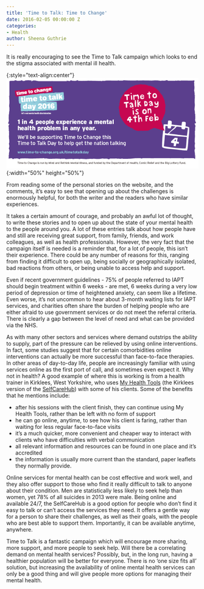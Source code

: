 ```yaml
---
title: 'Time to Talk: Time to Change'
date: 2016-02-05 00:00:00 Z
categories:
- Health
author: Sheena Guthrie
---
```


It is really encouraging to see the Time to Talk campaign which looks to end the stigma associated with mental ill health.

{:style="text-align:center"}
![Banner](/assets/images/2016-02-05-time-to-talk-time-to-change/time-to-talk-day_-is-on-the-4th-email-banner.png){:width="50%" height="50%"}

From reading some of the personal stories on the website, and the comments, it’s easy to see that opening up about the challenges is enormously helpful, for both the writer and the readers who have similar experiences.
 
It takes a certain amount of courage, and probably an awful lot of thought, to write these stories and to open up about the state of your mental health to the people around you.  A lot of these entries talk about how people have and still are receiving great support, from family, friends, and work colleagues, as well as health professionals.  However, the very fact that the campaign itself is needed is a reminder that, for a lot of people, this isn’t their experience.  There could be any number of reasons for this, ranging from finding it difficult to open up, being socially or geographically isolated, bad reactions from others, or being unable to access help and support.  
 
Even if recent government guidelines - 75% of people referred to IAPT should begin treatment within 6 weeks - are met, 6 weeks during a very low period of depression or time of heightened anxiety, can seem like a lifetime.  Even worse, it’s not uncommon to hear about 3-month waiting lists for IAPT services, and charities often share the burden of helping people who are either afraid to use government services or do not meet the referral criteria.  There is clearly a gap between the level of need and what can be provided via the NHS.
 
As with many other sectors and services where demand outstrips the ability to supply, part of the pressure can be relieved by using online interventions.  In fact, some studies suggest that for certain comorbidities online interventions can actually be more successful than face-to-face therapies.  In other areas of day-to-day life, people are increasingly familiar with using services online as the first port of call, and sometimes even expect it.  Why not in health?  A good example of where this is working is from a health trainer in Kirklees, West Yorkshire, who uses [My Health Tools](https://www.myhealthtools.uk/) (the Kirklees version of the [SelfCareHub](https://about.lookinglocal.gov.uk/solutions/selfcarehub/)) with some of his clients.  Some of the benefits that he mentions include:
 
- after his sessions with the client finish, they can continue using My Health Tools, rather than be left with no form of support
- he can go online, anytime, to see how his client is faring, rather than waiting for less regular face-to-face visits
- it’s a much quicker, more convenient and cheaper way to interact with clients who have difficulties with verbal communication
- all relevant information and resources can be found in one place and it’s accredited
- the information is usually more current than the standard, paper leaflets they normally provide.
 
Online services for mental health can be cost effective and work well, and they also offer support to those who find it really difficult to talk to anyone about their condition.  Men are statistically less likely to seek help than women, yet 78% of all suicides in 2013 were male.  Being online and available 24/7, the SelfCareHub is a good option for people who don’t find it easy to talk or can’t access the services they need.  It offers a gentle way for a person to share their challenges, as well as their goals, with the people who are best able to support them.  Importantly, it can be available anytime, anywhere.
 
Time to Talk is a fantastic campaign which will encourage more sharing, more support, and more people to seek help.  Will there be a correlating demand on mental health services?  Possibly, but, in the long run, having a healthier population will be better for everyone.  There is no ‘one size fits all’ solution, but increasing the availability of online mental health services can only be a good thing and will give people more options for managing their mental health.